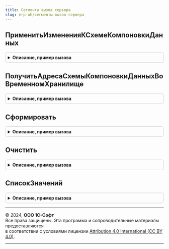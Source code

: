 ```yaml
---
title: Сегменты вызов сервера
slug: erp-uh/сегменты-вызов-сервера
---
```



## ПрименитьИзмененияКСхемеКомпоновкиДанных
<details style="margin: 1em 0; padding: 0.5em; border: 1px solid #ccc; border-radius: 6px;">

<summary style="font-weight: bold; cursor: pointer;">Описание, пример вызова</summary>

```bsl

// Готовит структуру данных СКД и настроек, исходя из шаблона и данных сегмента.
//
// Параметры:
//  СегментСсылка            - СправочникСсылка.СегментыНоменклатуры, СправочникСсылка.СегментыПартнеров - сегмент, чьи
//      СКД и настройки получаются.
//  ИмяШаблонаСКД            - Строка - имя шаблона СКД
//  АдресСКД                 - Строка - адрес хранилища, в котором находится СКД.
//  АдресНастроекСКД         - Строка - адрес хранилища, в котором находятся настройки СКД.
//  УникальныйИдентификатор - УникальныйИдентификатор - идентификатор формы, из которой выполняется вызов процедуры.
//
// Возвращаемое значение:
//   Структура   -  состоит из следующих полей
//       ИмяШаблонаСКД           - Строка - имя шаблона СКД
//       ПредставлениеШаблонаСКД - Строка - пользовательское представление шаблона СКД.
//       АдресСКД                - Строка - адрес хранилища, в котором находится СКД.
//       АдресНастроекСКД        - Строка - адрес хранилища, в котором находятся настройки СКД.
//
Функция ПрименитьИзмененияКСхемеКомпоновкиДанных(СегментСсылка, ИмяШаблонаСКД, АдресСКД, АдресНастроекСКД, УникальныйИдентификатор) Экспорт
```

Пример вызова
```bsl
Результат = СегментыВызовСервера.ПрименитьИзмененияКСхемеКомпоновкиДанных(СегментСсылка, ИмяШаблонаСКД, АдресСКД, АдресНастроекСКД, УникальныйИдентификатор) 
```
</details>

## ПолучитьАдресаСхемыКомпоновкиДанныхВоВременномХранилище
<details style="margin: 1em 0; padding: 0.5em; border: 1px solid #ccc; border-radius: 6px;">

<summary style="font-weight: bold; cursor: pointer;">Описание, пример вызова</summary>

```bsl

// Получает адреса СКД и настроек согласно переданным данным.
//
// Параметры:
//  СегментСсылка            - СправочникСсылка.СегментыНоменклатуры, СправочникСсылка.СегментыПартнеров - сегмент, чьи
//      СКД и настройки получаются.
//  ИмяШаблонаСКД            - Строка - имя шаблона СКД
//  АдресСКД                 - Строка - адрес хранилища, в котором находится СКД.
//  АдресНастроекСКД         - Строка - адрес хранилища, в котором находятся настройки СКД.
//  УникальныйИдентификатор   - УникальныйИдентификатор - идентификатор формы, из которой выполняется вызов процедуры.
//
// Возвращаемое значение:
//   Структура   -  состоит из следующих полей
//       СхемаКомпоновкиДанных     - Строка - адрес шаблона СКД.
//       НастройкиКомпоновкиДанных - Строка - адрес настроек СКД.
//
Функция ПолучитьАдресаСхемыКомпоновкиДанныхВоВременномХранилище(СегментСсылка, Экспорт
```

Пример вызова
```bsl
Результат = СегментыВызовСервера.ПолучитьАдресаСхемыКомпоновкиДанныхВоВременномХранилище(СегментСсылка, );
```
</details>

## Сформировать
<details style="margin: 1em 0; padding: 0.5em; border: 1px solid #ccc; border-radius: 6px;">

<summary style="font-weight: bold; cursor: pointer;">Описание, пример вызова</summary>

```bsl

// Заполняет регистр сведений объектами, вошедшими в сегмент.
//
// Параметры:
//   СегментСсылка - СправочникСсылка.СегментыПартнеров, СправочникСсылка.СегментыНоменклатуры - сегмент, элементы
//       входящие в который получаются.
//
Процедура Сформировать(СегментСсылка) Экспорт
```

Пример вызова
```bsl
СегментыВызовСервера.Сформировать(СегментСсылка) 
```
</details>

## Очистить
<details style="margin: 1em 0; padding: 0.5em; border: 1px solid #ccc; border-radius: 6px;">

<summary style="font-weight: bold; cursor: pointer;">Описание, пример вызова</summary>

```bsl

// Удаляет из регистра сведений записи, относящиеся к сегменту
//
// Параметры:
//   СегментСсылка - СправочникСсылка.СегментыПартнеров, СправочникСсылка.СегментыНоменклатуры - сегмент, элементы
//       входящие в который получаются.
//
Процедура Очистить(СегментСсылка) Экспорт
```

Пример вызова
```bsl
СегментыВызовСервера.Очистить(СегментСсылка) 
```
</details>

## СписокЗначений
<details style="margin: 1em 0; padding: 0.5em; border: 1px solid #ccc; border-radius: 6px;">

<summary style="font-weight: bold; cursor: pointer;">Описание, пример вызова</summary>

```bsl

// Возвращает список значений, содержащий элементы, входящие в сегмент,
// с учетом способа формирования сегмента.
//
// Параметры:
//   СегментСсылка - СправочникСсылка.СегментыПартнеров, СправочникСсылка.СегментыНоменклатуры - сегмент, элементы
//       входящие в который получаются.
//
// Возвращаемое значение:
//   СписокЗначений - список элементов, входящих в сегмент.
//
Функция СписокЗначений(СегментСсылка) Экспорт
```

Пример вызова
```bsl
Результат = СегментыВызовСервера.СписокЗначений(СегментСсылка) 
```
</details>

---

© 2024, **ООО 1С-Софт**  
Все права защищены. Эта программа и сопроводительные материалы предоставляются  
в соответствии с условиями лицензии [Attribution 4.0 International (CC BY 4.0)](https://creativecommons.org/licenses/by/4.0/legalcode).

---
